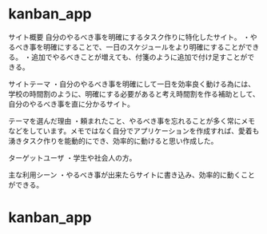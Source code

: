 # kanban_app

サイト概要
自分のやるべき事を明確にするタスク作りに特化したサイト。
・やるべき事を明確にすることで、一日のスケジュールをより明確にすることができる。
・追加でやるべきことが増えても、付箋のように追加で付け足すことができる。

サイトテーマ
・自分のやるべき事を明確にして一日を効率良く動ける為には、学校の時間割のように、明確にする必要があると考え時間割を作る補助として、自分のやるべき事を直に分かるサイト。

テーマを選んだ理由
・頼まれたこと、やるべき事を忘れることが多く常にメモなどをしています。メモではなく自分でアプリケーションを作成すれば、愛着も湧きタスク作りを能動的にでき、効率的に動けると思い作成した。


ターゲットユーザ
・学生や社会人の方。

主な利用シーン
・やるべき事が出来たらサイトに書き込み、効率的に動くことができる。

# kanban_app
